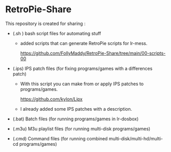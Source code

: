 # RetroPie-Share

This repository is created for sharing :

 - (.sh ) bash script files for automating stuff
 
   * added scripts that can generate RetroPie scripts for lr-mess.
 
     https://github.com/FollyMaddy/RetroPie-Share/tree/main/00-scripts-00
      

 - (.ips) IPS patch files (for fixing programs/games with a differences patch)
 
    * With this script you can make from or apply IPS patches to programs/games.
    
      https://github.com/kylon/Lipx
      
    * I already added some IPS patches with a description.
 
 - (.bat) Batch files (for running programs/games in lr-dosbox)
 
 - (.m3u) M3u playlist files (for running multi-disk programs/games)
 
 - (.cmd) Command files (for running combined multi-disk/multi-hd/multi-cd programs/games)
 

 
 
 
